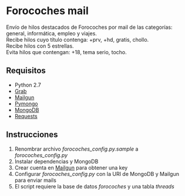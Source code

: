 # Forocoches mail
Envío de hilos destacados de Forocoches por mail de las categorías: general, informática, empleo y viajes.  
Recibe hilos cuyo título contenga: +prv, +hd, gratis, chollo.  
Recibe hilos con 5 estrellas.  
Evita hilos que contengan: +18, tema serio, tocho.

## Requisitos
* Python 2.7
* [Grab](https://github.com/lorien/grab)
* [Mailgun](http://www.mailgun.com/)
* [Pymongo](https://pypi.python.org/pypi/pymongo)
* [MongoDB](https://www.mongodb.org/)
* [Requests](http://docs.python-requests.org/en/master/)

## Instrucciones
1. Renombrar archivo _forocoches_config.py.sample_ a _forocoches_config.py_
2. Instalar dependencias y MongoDB
3. Crear cuenta en [Mailgun](http://www.mailgun.com/) para obtener una key
4. Configurar _forocoches_config.py_ con la URI de MongoDB y Mailgun para enviar mails
5. El script requiere la base de datos _forocoches_ y una tabla _threads_
